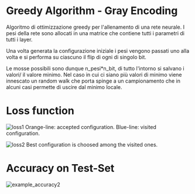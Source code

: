 
# Greedy Algorithm - Gray Encoding

Algoritmo di ottimizzazione greedy per l'allenamento di una rete neurale.
I pesi della rete sono allocati in una matrice che contiene tutti i parametri di tutti i layer.

Una volta generata la configurazione iniziale i pesi vengono passati uno alla volta e si performa su ciascuno il flip di ogni di singolo bit. 

Le mosse possibili sono dunque n_pesi*n_bit, di tutto l'intorno si salvano i valori/ il valore minimo. Nel caso in cui ci siano più valori di minimo viene innescato un random walk che porta spinge a un campionamento che in alcuni casi permette di uscire dal minimo locale. 
# Loss function
![loss1](https://user-images.githubusercontent.com/83760901/199943120-19141752-3659-4900-a439-ec8d106c8bfb.png)
Orange-line: accepted configuration.
Blue-line: visited configuration.

![loss2](https://user-images.githubusercontent.com/83760901/199943264-e79829b5-48b9-4873-a5dc-a52335bb3760.png)
Best configuration is choosed among the visited ones.

# Accuracy on Test-Set
![example_accuracy2](https://user-images.githubusercontent.com/83760901/199943038-9096bde3-8982-4507-8e19-6e8a8f790ef9.png)
